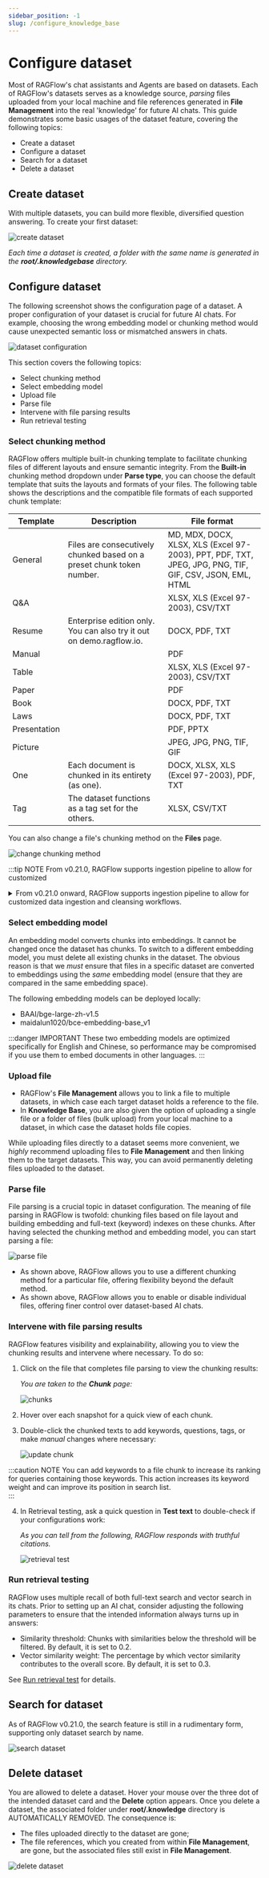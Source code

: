 ```yaml
---
sidebar_position: -1
slug: /configure_knowledge_base
---
```


# Configure dataset

Most of RAGFlow's chat assistants and Agents are based on datasets. Each of RAGFlow's datasets serves as a knowledge source, *parsing* files uploaded from your local machine and file references generated in **File Management** into the real 'knowledge' for future AI chats. This guide demonstrates some basic usages of the dataset feature, covering the following topics:

- Create a dataset
- Configure a dataset
- Search for a dataset
- Delete a dataset

## Create dataset

With multiple datasets, you can build more flexible, diversified question answering. To create your first dataset:

![create dataset](https://raw.githubusercontent.com/infiniflow/ragflow-docs/main/images/create_knowledge_base.jpg)

_Each time a dataset is created, a folder with the same name is generated in the **root/.knowledgebase** directory._

## Configure dataset

The following screenshot shows the configuration page of a dataset. A proper configuration of your dataset is crucial for future AI chats. For example, choosing the wrong embedding model or chunking method would cause unexpected semantic loss or mismatched answers in chats. 

![dataset configuration](https://raw.githubusercontent.com/infiniflow/ragflow-docs/main/images/configure_knowledge_base.jpg)

This section covers the following topics:

- Select chunking method
- Select embedding model
- Upload file
- Parse file
- Intervene with file parsing results
- Run retrieval testing

### Select chunking method

RAGFlow offers multiple built-in chunking template to facilitate chunking files of different layouts and ensure semantic integrity. From the **Built-in** chunking method dropdown under **Parse type**, you can choose the default template that suits the layouts and formats of your files. The following table shows the descriptions and the compatible file formats of each supported chunk template:

| **Template** | Description                                                           | File format                                                                                   |
|--------------|-----------------------------------------------------------------------|-----------------------------------------------------------------------------------------------|
| General      | Files are consecutively chunked based on a preset chunk token number. | MD, MDX, DOCX, XLSX, XLS (Excel 97-2003), PPT, PDF, TXT, JPEG, JPG, PNG, TIF, GIF, CSV, JSON, EML, HTML |
| Q&A          |                                                                       | XLSX, XLS (Excel 97-2003), CSV/TXT                                                             |
| Resume       | Enterprise edition only. You can also try it out on demo.ragflow.io.  | DOCX, PDF, TXT                                                                                |
| Manual       |                                                                       | PDF                                                                                           |
| Table        |                                                                       | XLSX, XLS (Excel 97-2003), CSV/TXT                                                             |
| Paper        |                                                                       | PDF                                                                                           |
| Book         |                                                                       | DOCX, PDF, TXT                                                                                |
| Laws         |                                                                       | DOCX, PDF, TXT                                                                                |
| Presentation |                                                                       | PDF, PPTX                                                                                     |
| Picture      |                                                                       | JPEG, JPG, PNG, TIF, GIF                                                                      |
| One          | Each document is chunked in its entirety (as one).                    | DOCX, XLSX, XLS (Excel 97-2003), PDF, TXT                                                      |
| Tag          | The dataset functions as a tag set for the others.             | XLSX, CSV/TXT                                                                                 |

You can also change a file's chunking method on the **Files** page.

![change chunking method](https://raw.githubusercontent.com/infiniflow/ragflow-docs/main/images/change_chunking_method.jpg)

:::tip NOTE
From v0.21.0, RAGFlow supports ingestion pipeline to allow for customized

<details>
  <summary>From v0.21.0 onward, RAGFlow supports ingestion pipeline to allow for customized data ingestion and cleansing workflows.</summary>
   
  To use a customized data pipeline:

  1. On the **Agent** page, click **+ Create agent** > **Create from blank**.
  2. Select **Ingestion pipeline** and name your data pipeline in the popup, then click **Save** to show the data pipeline canvas.
  3. After updating your data pipeline, click **Save** on the top right of the canvas.
  4. Navigate to the **Configuration** page of your dataset, select **Choose pipeline** in **Ingestion pipeline**.
     
     *Your saved data pipeline will appear in the dropdown menu below.*

</details>

### Select embedding model

An embedding model converts chunks into embeddings. It cannot be changed once the dataset has chunks. To switch to a different embedding model, you must delete all existing chunks in the dataset. The obvious reason is that we *must* ensure that files in a specific dataset are converted to embeddings using the *same* embedding model (ensure that they are compared in the same embedding space).

The following embedding models can be deployed locally:

- BAAI/bge-large-zh-v1.5
- maidalun1020/bce-embedding-base_v1

:::danger IMPORTANT
These two embedding models are optimized specifically for English and Chinese, so performance may be compromised if you use them to embed documents in other languages.
:::

### Upload file

- RAGFlow's **File Management** allows you to link a file to multiple datasets, in which case each target dataset holds a reference to the file.
- In **Knowledge Base**, you are also given the option of uploading a single file or a folder of files (bulk upload) from your local machine to a dataset, in which case the dataset holds file copies. 

While uploading files directly to a dataset seems more convenient, we *highly* recommend uploading files to **File Management** and then linking them to the target datasets. This way, you can avoid permanently deleting files uploaded to the dataset. 

### Parse file

File parsing is a crucial topic in dataset configuration. The meaning of file parsing in RAGFlow is twofold: chunking files based on file layout and building embedding and full-text (keyword) indexes on these chunks. After having selected the chunking method and embedding model, you can start parsing a file:

![parse file](https://raw.githubusercontent.com/infiniflow/ragflow-docs/main/images/parse_file.jpg)

- As shown above, RAGFlow allows you to use a different chunking method for a particular file, offering flexibility beyond the default method. 
- As shown above, RAGFlow allows you to enable or disable individual files, offering finer control over dataset-based AI chats. 

### Intervene with file parsing results

RAGFlow features visibility and explainability, allowing you to view the chunking results and intervene where necessary. To do so: 

1. Click on the file that completes file parsing to view the chunking results: 

   _You are taken to the **Chunk** page:_

   ![chunks](https://raw.githubusercontent.com/infiniflow/ragflow-docs/main/images/file_chunks.jpg)

2. Hover over each snapshot for a quick view of each chunk.

3. Double-click the chunked texts to add keywords, questions, tags, or make *manual* changes where necessary:

   ![update chunk](https://raw.githubusercontent.com/infiniflow/ragflow-docs/main/images/add_keyword_question.jpg)

:::caution NOTE
You can add keywords to a file chunk to increase its ranking for queries containing those keywords. This action increases its keyword weight and can improve its position in search list.  
:::

4. In Retrieval testing, ask a quick question in **Test text** to double-check if your configurations work:

   _As you can tell from the following, RAGFlow responds with truthful citations._

   ![retrieval test](https://raw.githubusercontent.com/infiniflow/ragflow-docs/main/images/retrieval_test.jpg)

### Run retrieval testing

RAGFlow uses multiple recall of both full-text search and vector search in its chats. Prior to setting up an AI chat, consider adjusting the following parameters to ensure that the intended information always turns up in answers:

- Similarity threshold: Chunks with similarities below the threshold will be filtered. By default, it is set to 0.2.
- Vector similarity weight: The percentage by which vector similarity contributes to the overall score. By default, it is set to 0.3.

See [Run retrieval test](./run_retrieval_test.md) for details.

## Search for dataset

As of RAGFlow v0.21.0, the search feature is still in a rudimentary form, supporting only dataset search by name.

![search dataset](https://raw.githubusercontent.com/infiniflow/ragflow-docs/main/images/search_datasets.jpg)

## Delete dataset

You are allowed to delete a dataset. Hover your mouse over the three dot of the intended dataset card and the **Delete** option appears. Once you delete a dataset, the associated folder under **root/.knowledge** directory is AUTOMATICALLY REMOVED. The consequence is:

- The files uploaded directly to the dataset are gone;  
- The file references, which you created from within **File Management**, are gone, but the associated files still exist in **File Management**. 

![delete dataset](https://raw.githubusercontent.com/infiniflow/ragflow-docs/main/images/delete_datasets.jpg)
